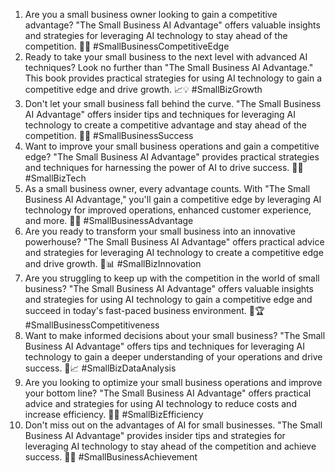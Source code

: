 1. Are you a small business owner looking to gain a competitive advantage? "The Small Business AI Advantage" offers valuable insights and strategies for leveraging AI technology to stay ahead of the competition. 🚀🤖 #SmallBusinessCompetitiveEdge
2. Ready to take your small business to the next level with advanced AI techniques? Look no further than "The Small Business AI Advantage." This book provides practical strategies for using AI technology to gain a competitive edge and drive growth. 📈💡 #SmallBizGrowth
3. Don't let your small business fall behind the curve. "The Small Business AI Advantage" offers insider tips and techniques for leveraging AI technology to create a competitive advantage and stay ahead of the competition. 🧐💼 #SmallBusinessSuccess
4. Want to improve your small business operations and gain a competitive edge? "The Small Business AI Advantage" provides practical strategies and techniques for harnessing the power of AI to drive success. 🤑🤖 #SmallBizTech
5. As a small business owner, every advantage counts. With "The Small Business AI Advantage," you'll gain a competitive edge by leveraging AI technology for improved operations, enhanced customer experience, and more. 💪🧐 #SmallBusinessAdvantage
6. Are you ready to transform your small business into an innovative powerhouse? "The Small Business AI Advantage" offers practical advice and strategies for leveraging AI technology to create a competitive edge and drive growth. 🚀📊 #SmallBizInnovation
7. Are you struggling to keep up with the competition in the world of small business? "The Small Business AI Advantage" offers valuable insights and strategies for using AI technology to gain a competitive edge and succeed in today's fast-paced business environment. 🤔🏆 #SmallBusinessCompetitiveness
8. Want to make informed decisions about your small business? "The Small Business AI Advantage" offers tips and techniques for leveraging AI technology to gain a deeper understanding of your operations and drive success. 🤖📈 #SmallBizDataAnalysis
9. Are you looking to optimize your small business operations and improve your bottom line? "The Small Business AI Advantage" offers practical advice and strategies for using AI technology to reduce costs and increase efficiency. 💼💡 #SmallBizEfficiency
10. Don't miss out on the advantages of AI for small businesses. "The Small Business AI Advantage" provides insider tips and strategies for leveraging AI technology to stay ahead of the competition and achieve success. 🤑🚀 #SmallBusinessAchievement
